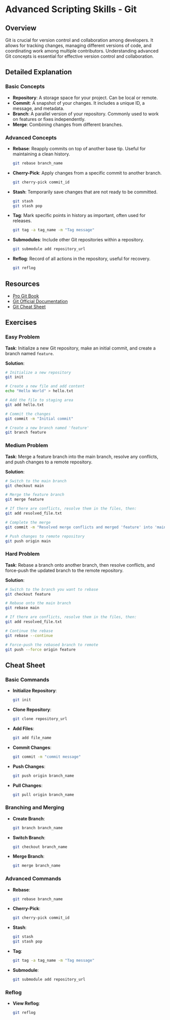# Advanced Scripting Skills - Git

## Overview

Git is crucial for version control and collaboration among developers. It allows for tracking changes, managing different versions of code, and coordinating work among multiple contributors. Understanding advanced Git concepts is essential for effective version control and collaboration.

## Detailed Explanation

### Basic Concepts

- **Repository**: A storage space for your project. Can be local or remote.
- **Commit**: A snapshot of your changes. It includes a unique ID, a message, and metadata.
- **Branch**: A parallel version of your repository. Commonly used to work on features or fixes independently.
- **Merge**: Combining changes from different branches.

### Advanced Concepts

- **Rebase**: Reapply commits on top of another base tip. Useful for maintaining a clean history.
  ```bash
  git rebase branch_name
  ```
- **Cherry-Pick**: Apply changes from a specific commit to another branch.
  ```bash
  git cherry-pick commit_id
  ```
- **Stash**: Temporarily save changes that are not ready to be committed.
  ```bash
  git stash
  git stash pop
  ```
- **Tag**: Mark specific points in history as important, often used for releases.
  ```bash
  git tag -a tag_name -m "Tag message"
  ```
- **Submodules**: Include other Git repositories within a repository.
  ```bash
  git submodule add repository_url
  ```
- **Reflog**: Record of all actions in the repository, useful for recovery.
  ```bash
  git reflog
  ```

## Resources

- [Pro Git Book](https://git-scm.com/book/en/v2)
- [Git Official Documentation](https://git-scm.com/doc)
- [Git Cheat Sheet](https://education.github.com/git-cheat-sheet-education.pdf)

## Exercises

### Easy Problem

**Task**: Initialize a new Git repository, make an initial commit, and create a branch named `feature`.

**Solution**:
```bash
# Initialize a new repository
git init

# Create a new file and add content
echo "Hello World" > hello.txt

# Add the file to staging area
git add hello.txt

# Commit the changes
git commit -m "Initial commit"

# Create a new branch named 'feature'
git branch feature
```

### Medium Problem

**Task**: Merge a feature branch into the main branch, resolve any conflicts, and push changes to a remote repository.

**Solution**:
```bash
# Switch to the main branch
git checkout main

# Merge the feature branch
git merge feature

# If there are conflicts, resolve them in the files, then:
git add resolved_file.txt

# Complete the merge
git commit -m "Resolved merge conflicts and merged 'feature' into 'main'"

# Push changes to remote repository
git push origin main
```

### Hard Problem

**Task**: Rebase a branch onto another branch, then resolve conflicts, and force-push the updated branch to the remote repository.

**Solution**:
```bash
# Switch to the branch you want to rebase
git checkout feature

# Rebase onto the main branch
git rebase main

# If there are conflicts, resolve them in the files, then:
git add resolved_file.txt

# Continue the rebase
git rebase --continue

# Force-push the rebased branch to remote
git push --force origin feature
```

## Cheat Sheet

### Basic Commands

- **Initialize Repository**:
  ```bash
  git init
  ```
- **Clone Repository**:
  ```bash
  git clone repository_url
  ```
- **Add Files**:
  ```bash
  git add file_name
  ```
- **Commit Changes**:
  ```bash
  git commit -m "commit message"
  ```
- **Push Changes**:
  ```bash
  git push origin branch_name
  ```
- **Pull Changes**:
  ```bash
  git pull origin branch_name
  ```

### Branching and Merging

- **Create Branch**:
  ```bash
  git branch branch_name
  ```
- **Switch Branch**:
  ```bash
  git checkout branch_name
  ```
- **Merge Branch**:
  ```bash
  git merge branch_name
  ```

### Advanced Commands

- **Rebase**:
  ```bash
  git rebase branch_name
  ```
- **Cherry-Pick**:
  ```bash
  git cherry-pick commit_id
  ```
- **Stash**:
  ```bash
  git stash
  git stash pop
  ```
- **Tag**:
  ```bash
  git tag -a tag_name -m "Tag message"
  ```
- **Submodule**:
  ```bash
  git submodule add repository_url
  ```

### Reflog

- **View Reflog**:
  ```bash
  git reflog
  ```

